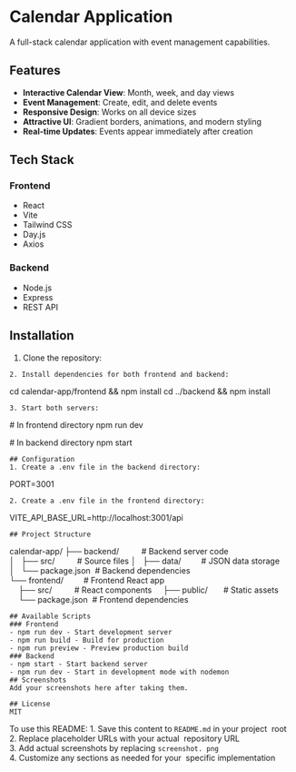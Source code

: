 # Calendar Application
A full-stack calendar application with event management capabilities.

## Features
- **Interactive Calendar View**: Month, week, and day views
- **Event Management**: Create, edit, and delete events
- **Responsive Design**: Works on all device sizes
- **Attractive UI**: Gradient borders, animations, and modern styling
- **Real-time Updates**: Events appear immediately after creation

## Tech Stack
### Frontend
- React
- Vite
- Tailwind CSS
- Day.js
- Axios

### Backend
- Node.js
- Express
- REST API

## Installation
1. Clone the repository:
```bash
2. Install dependencies for both frontend and backend:
```
cd calendar-app/frontend && npm install
cd ../backend && npm install
```
3. Start both servers:
```
# In frontend directory
npm run dev

# In backend directory
npm start
```
## Configuration
1. Create a .env file in the backend directory:
```
PORT=3001
```
2. Create a .env file in the frontend directory:
```
VITE_API_BASE_URL=http://localhost:3001/api
```
## Project Structure
```
calendar-app/
├── backend/          # Backend server code
│   ├── src/          # Source files
│   ├── data/         # JSON data storage
│   └── package.json  # Backend dependencies
└── frontend/         # Frontend React app
    ├── src/          # React components
    ├── public/       # Static assets
    └── package.json  # Frontend dependencies
```
## Available Scripts
### Frontend
- npm run dev - Start development server
- npm run build - Build for production
- npm run preview - Preview production build
### Backend
- npm start - Start backend server
- npm run dev - Start in development mode with nodemon
## Screenshots
Add your screenshots here after taking them.

## License
MIT

```

To use this README:
1. Save this content to `README.md` in your project 
root
2. Replace placeholder URLs with your actual 
repository URL
3. Add actual screenshots by replacing `screenshot.
png`
4. Customize any sections as needed for your 
specific implementation
```
